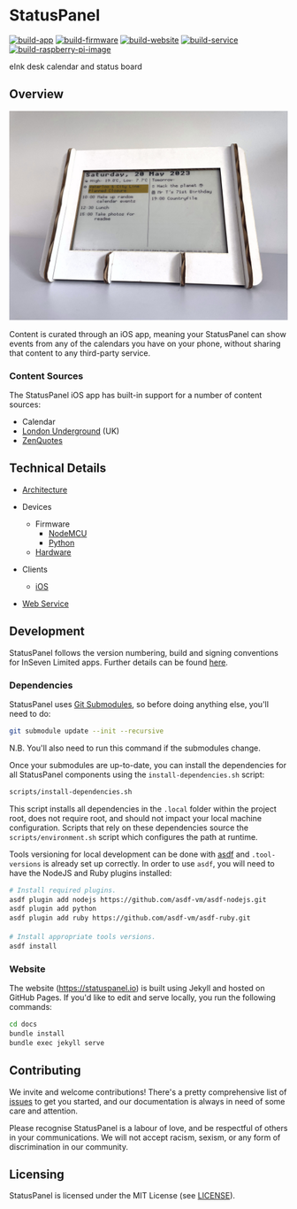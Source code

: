 # StatusPanel

[![build-app](https://github.com/inseven/statuspanel/actions/workflows/build-app.yaml/badge.svg)](https://github.com/inseven/statuspanel/actions/workflows/build-app.yaml) [![build-firmware](https://github.com/inseven/statuspanel/actions/workflows/build-firmware.yaml/badge.svg)](https://github.com/inseven/statuspanel/actions/workflows/build-firmware.yaml) [![build-website](https://github.com/inseven/statuspanel/actions/workflows/build-website.yaml/badge.svg)](https://github.com/inseven/statuspanel/actions/workflows/build-website.yaml) [![build-service](https://github.com/inseven/statuspanel/actions/workflows/build-service.yaml/badge.svg)](https://github.com/inseven/statuspanel/actions/workflows/build-service.yaml) [![build-raspberry-pi-image](https://github.com/inseven/statuspanel/actions/workflows/build-raspberry-pi-image.yaml/badge.svg)](https://github.com/inseven/statuspanel/actions/workflows/build-raspberry-pi-image.yaml)

eInk desk calendar and status board

## Overview

![Photo of the original StatusPanel](images/hero.jpg)

Content is curated through an iOS app, meaning your StatusPanel can show events from any of the calendars you have on your phone, without sharing that content to any third-party service.

### Content Sources

The StatusPanel iOS app has built-in support for a number of content sources:

- Calendar
- [London Underground](https://tfl.gov.uk/modes/tube/) (UK)
- [ZenQuotes](https://zenquotes.io)

## Technical Details

- [Architecture](docs/architecture/index.markdown)
- Devices
    - Firmware
        - [NodeMCU](device/nodemcu/README.markdown)
        - [Python](device/python/README.md)
    - [Hardware](hardware/README.markdown)
- Clients
    - [iOS](ios/README.markdown)

- [Web Service](service/README.markdown)

## Development

StatusPanel follows the version numbering, build and signing conventions for InSeven Limited apps. Further details can be found [here](https://github.com/inseven/build-documentation).

### Dependencies

StatusPanel uses [Git Submodules](https://git-scm.com/book/en/v2/Git-Tools-Submodules), so before doing anything else, you'll need to do:

```bash
git submodule update --init --recursive
```

N.B. You'll also need to run this command if the submodules change.

Once your submodules are up-to-date, you can install the dependencies for all StatusPanel components using the `install-dependencies.sh` script:

```bash
scripts/install-dependencies.sh
```

This script installs all dependencies in the `.local` folder within the project root, does not require root, and should not impact your local machine configuration. Scripts that rely on these dependencies source the `scripts/environment.sh` script which configures the path at runtime.

Tools versioning for local development can be done with [asdf](http://asdf-vm.com) and `.tool-versions` is already set up correctly. In order to use `asdf`, you will need to have the NodeJS and Ruby plugins installed:

```bash
# Install required plugins.
asdf plugin add nodejs https://github.com/asdf-vm/asdf-nodejs.git
asdf plugin add python
asdf plugin add ruby https://github.com/asdf-vm/asdf-ruby.git

# Install appropriate tools versions.
asdf install
```

### Website

The website (https://statuspanel.io) is built using Jekyll and hosted on GitHub Pages. If you'd like to edit and serve locally, you run the following commands:

```bash
cd docs
bundle install
bundle exec jekyll serve
```

## Contributing

We invite and welcome contributions! There's a pretty comprehensive list of [issues](https://github.com/inseven/statuspanel/issues) to get you started, and our documentation is always in need of some care and attention.

Please recognise StatusPanel is a labour of love, and be respectful of others in your communications. We will not accept racism, sexism, or any form of discrimination in our community.

## Licensing

StatusPanel is licensed under the MIT License (see [LICENSE](LICENSE)).
